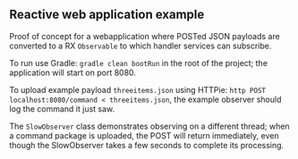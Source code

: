 ## Reactive web application example

Proof of concept for a webapplication where POSTed JSON payloads are converted to a RX `Observable`
to which handler services can subscribe.

To run use Gradle: `gradle clean bootRun` in the root of the project; the application will start on port 8080.

To upload example payload `threeitems.json` using HTTPie: `http POST localhost:8080/command < threeitems.json`, the
example observer should log the command it just saw.

The `SlowObserver` class demonstrates observing on a different thread; when a command package is uploaded, the POST
 will return immediately, even though the SlowObserver takes a few seconds to complete its processing.